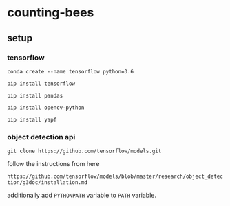 # counting-bees

## setup

### tensorflow

`conda create --name tensorflow python=3.6`

`pip install tensorflow`
 
`pip install pandas`

`pip install opencv-python`

`pip install yapf`

### object detection api

`git clone https://github.com/tensorflow/models.git`

follow the instructions from here 

`https://github.com/tensorflow/models/blob/master/research/object_detection/g3doc/installation.md`

additionally add `PYTHONPATH` variable to `PATH` variable.

